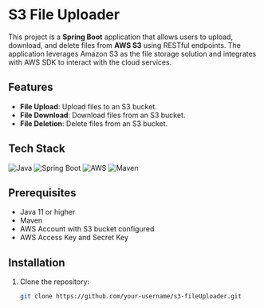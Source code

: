 # S3 File Uploader

This project is a **Spring Boot** application that allows users to upload, download, and delete files from **AWS S3** using RESTful endpoints. The application leverages Amazon S3 as the file storage solution and integrates with AWS SDK to interact with the cloud services.

## Features

- **File Upload**: Upload files to an S3 bucket.
- **File Download**: Download files from an S3 bucket.
- **File Deletion**: Delete files from an S3 bucket.

## Tech Stack

![Java](https://img.shields.io/badge/Java-ED8B00?style=flat&logo=java&logoColor=white)
![Spring Boot](https://img.shields.io/badge/Spring%20Boot-6DB33F?style=flat&logo=spring-boot&logoColor=white)
![AWS](https://img.shields.io/badge/AWS-FF9900?style=flat&logo=amazon-aws&logoColor=white)
![Maven](https://img.shields.io/badge/Maven-C71A36?style=flat&logo=apache-maven&logoColor=white)

## Prerequisites

- Java 11 or higher
- Maven
- AWS Account with S3 bucket configured
- AWS Access Key and Secret Key

## Installation

1. Clone the repository:

   ```bash
   git clone https://github.com/your-username/s3-fileUploader.git
